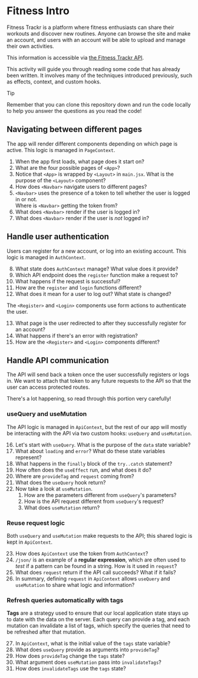 # Fitness Intro

Fitness Trackr is a platform where fitness enthusiasts can share their workouts and
discover new routines. Anyone can browse the site and make an account, and users with an
account will be able to upload and manage their own activities.

This information is accessible via [the Fitness Trackr API](https://fitnesstrac-kr.herokuapp.com/api).

This activity will guide you through reading some code that has already been written. It
involves many of the techniques introduced previously, such as effects, context, and custom hooks.

> [!TIP]
>
> Remember that you can clone this repository down and run the code locally
> to help you answer the questions as you read the code!

## Navigating between different pages

The app will render different components depending on which page is active. This logic is
managed in `PageContext`.

1. When the app first loads, what page does it start on?
2. What are the four possible pages of `<App>`?
3. Notice that `<App>` is wrapped by `<Layout>` in `main.jsx`. What is the purpose of the
   `<Layout>` component?
4. How does `<Navbar>` navigate users to different pages?
5. `<Navbar>` uses the presence of a token to tell whether the user is logged in or not.\
   Where is `<Navbar>` getting the token from?
6. What does `<Navbar>` render if the user is logged in?
7. What does `<Navbar>` render if the user is _not_ logged in?

## Handle user authentication

Users can register for a new account, or log into an existing account. This logic is
managed in `AuthContext`.

8. What state does `AuthContext` manage? What value does it provide?
9. Which API endpoint does the `register` function make a request to?
10. What happens if the request is successful?
11. How are the `register` and `login` functions different?
12. What does it mean for a user to log out? What state is changed?

The `<Register>` and `<Login>` components use form actions to authenticate the user.

13. What page is the user redirected to after they successfully register for an account?
14. What happens if there's an error with registration?
15. How are the `<Register>` and `<Login>` components different?

## Handle API communication

The API will send back a token once the user successfully registers or logs in. We want to
attach that token to any future requests to the API so that the user can access protected
routes.

There's a lot happening, so read through this portion very carefully!

### useQuery and useMutation

The API logic is managed in `ApiContext`, but the rest of our app will mostly be
interacting with the API via two custom hooks: `useQuery` and `useMutation`.

16. Let's start with `useQuery`. What is the purpose of the `data` state variable?
17. What about `loading` and `error`? What do these state variables represent?
18. What happens in the `finally` block of the `try..catch` statement?
19. How often does the `useEffect` run, and what does it do?
20. Where are `provideTag` and `request` coming from?
21. What does the `useQuery` hook return?
22. Now take a look at `useMutation`.
    1. How are the parameters different from `useQuery`'s parameters?
    2. How is the API request different from `useQuery`'s request?
    3. What does `useMutation` return?

### Reuse request logic

Both `useQuery` and `useMutation` make requests to the API; this shared logic is kept in
`ApiContext`.

23. How does `ApiContext` use the token from `AuthContext`?
24. `/json/` is an example of a **regular expression**, which are often used to _test_
    if a pattern can be found in a string. How is it used in `request`?
25. What does `request` return if the API call succeeds? What if it fails?
26. In summary, defining `request` in `ApiContext` allows `useQuery` and `useMutation`
    to share what logic and information?

### Refresh queries automatically with tags

**Tags** are a strategy used to ensure that our local application state stays up to date
with the data on the server. Each query can provide a tag, and each mutation can invalidate a list of tags,
which specify the queries that need to be refreshed after that mutation.

27. In `ApiContext`, what is the initial value of the `tags` state variable?
28. What does `useQuery` provide as arguments into `provideTag`?
29. How does `provideTag` change the `tags` state?
30. What argument does `useMutation` pass into `invalidateTags`?
31. How does `invalidateTags` use the `tags` state?
